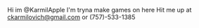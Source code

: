 Hi im @KarmilApple
I'm tryna make games on here
Hit me up at ckarmilovich@gmail.com or (757)-533-1385

